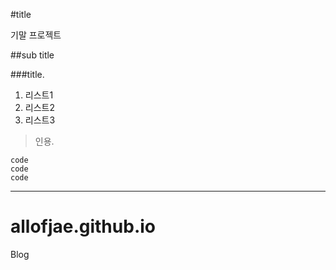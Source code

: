 #title

기말 프로젝트

##sub title 

###title.

1. 리스트1
2. 리스트2
3. 리스트3

> 인용.

```
code
code
code
```

<hr/> 


# allofjae.github.io
Blog
